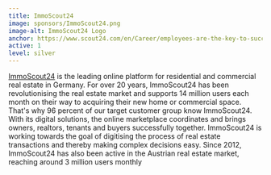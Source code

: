 ```yaml
---
title: ImmoScout24
image: sponsors/ImmoScout24.png
image-alt: ImmoScout24 Logo
anchor: https://www.scout24.com/en/Career/employees-are-the-key-to-success.aspx
active: 1
level: silver
---
```


[ImmoScout24](https://www.scout24.com/en/Career/employees-are-the-key-to-success.aspx) is the leading online platform for residential and commercial real estate in Germany. For over 20 years, ImmoScout24 has been revolutionising the real estate market and supports 14 million users each month on their way to acquiring their new home or commercial space. That's why 96 percent of our target customer group know ImmoScout24. With its digital solutions, the online marketplace coordinates and brings owners, realtors, tenants and buyers successfully together. ImmoScout24 is working towards the goal of digitising the process of real estate transactions and thereby making complex decisions easy. Since 2012, ImmoScout24 has also been active in the Austrian real estate market, reaching around 3 million users monthly